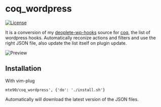 # coq_wordpress
[![License](https://img.shields.io/badge/License-GPL%20v3-blue.svg)](http://www.gnu.org/licenses/gpl-3.0)   

It is a conversion of my [deoplete-wp-hooks](https://github.com/Mte90/deoplete-wp-hooks) source for [coq](https://github.com/ms-jpq/coq_nvim), the list of wordpress hooks.
Automatically reconize actions and filters and use the right JSON file, also update the list itself on plugin update.

![Preview](https://user-images.githubusercontent.com/403283/133453594-b5d16d73-e292-4f8e-8593-0899dcbb96b2.gif)

## Installation

With vim-plug

```
mte90/coq_wordpress', {'do': './install.sh'}
```

Automatically will download the latest version of the JSON files.
